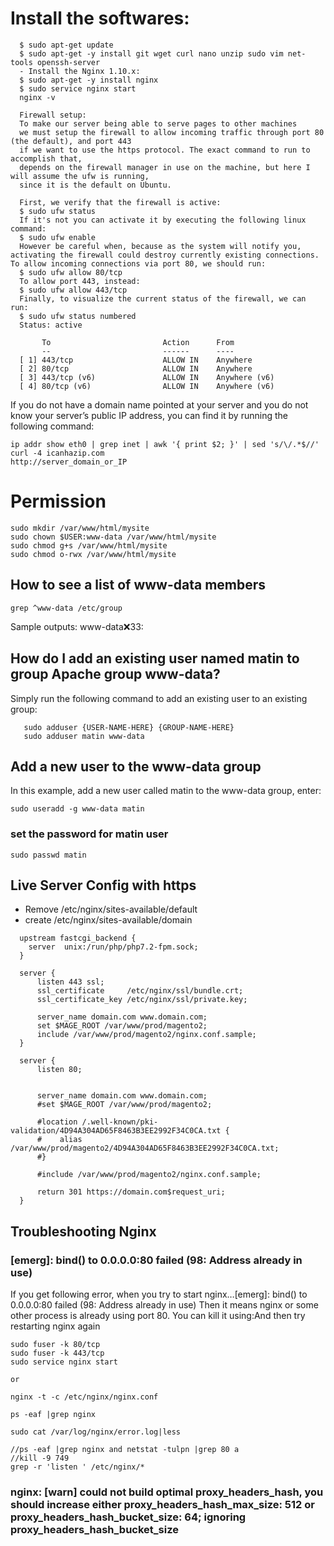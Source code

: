 

 # Install the softwares: 
 
      $ sudo apt-get update
      $ sudo apt-get -y install git wget curl nano unzip sudo vim net-tools openssh-server
      - Install the Nginx 1.10.x: 
      $ sudo apt-get -y install nginx
      $ sudo service nginx start
      nginx -v
      
      Firewall setup:
      To make our server being able to serve pages to other machines 
      we must setup the firewall to allow incoming traffic through port 80 (the default), and port 443 
      if we want to use the https protocol. The exact command to run to accomplish that, 
      depends on the firewall manager in use on the machine, but here I will assume the ufw is running, 
      since it is the default on Ubuntu.
      
      First, we verify that the firewall is active:
      $ sudo ufw status
      If it's not you can activate it by executing the following linux command:
      $ sudo ufw enable
      However be careful when, because as the system will notify you, activating the firewall could destroy currently existing connections. To allow incoming connections via port 80, we should run:
      $ sudo ufw allow 80/tcp
      To allow port 443, instead:
      $ sudo ufw allow 443/tcp
      Finally, to visualize the current status of the firewall, we can run:
      $ sudo ufw status numbered
      Status: active

           To                         Action      From
           --                         ------      ----
      [ 1] 443/tcp                    ALLOW IN    Anywhere
      [ 2] 80/tcp                     ALLOW IN    Anywhere
      [ 3] 443/tcp (v6)               ALLOW IN    Anywhere (v6)
      [ 4] 80/tcp (v6)                ALLOW IN    Anywhere (v6)
      
If you do not have a domain name pointed at your server and you do not know your server’s public IP address, you can find it by running the following command:

    ip addr show eth0 | grep inet | awk '{ print $2; }' | sed 's/\/.*$//' 
    curl -4 icanhazip.com 
    http://server_domain_or_IP


# Permission 

    sudo mkdir /var/www/html/mysite
    sudo chown $USER:www-data /var/www/html/mysite
    sudo chmod g+s /var/www/html/mysite
    sudo chmod o-rwx /var/www/html/mysite
    
    
##  How to see a list of www-data members

    grep ^www-data /etc/group

Sample outputs: www-data:x:33:

## How do I add an existing user named matin to group Apache group www-data?
Simply run the following command to add an existing user to an existing group:

       sudo adduser {USER-NAME-HERE} {GROUP-NAME-HERE}
       sudo adduser matin www-data
         
 ## Add a new user to the www-data group
In this example, add a new user called matin to the www-data group, enter:

    sudo useradd -g www-data matin
 
### set the password for matin user ###
    sudo passwd matin
    
## Live Server Config with https
 - Remove /etc/nginx/sites-available/default
 -  create  /etc/nginx/sites-available/domain

 ```
   upstream fastcgi_backend {
     server  unix:/run/php/php7.2-fpm.sock;
   }

   server {
       listen 443 ssl;
       ssl_certificate     /etc/nginx/ssl/bundle.crt;
       ssl_certificate_key /etc/nginx/ssl/private.key;

       server_name domain.com www.domain.com;
       set $MAGE_ROOT /var/www/prod/magento2;
       include /var/www/prod/magento2/nginx.conf.sample;
   }

   server {
       listen 80;


       server_name domain.com www.domain.com;
       #set $MAGE_ROOT /var/www/prod/magento2;

       #location /.well-known/pki-validation/4D94A304AD65F8463B3EE2992F34C0CA.txt {
       #    alias /var/www/prod/magento2/4D94A304AD65F8463B3EE2992F34C0CA.txt;
       #}

       #include /var/www/prod/magento2/nginx.conf.sample;

       return 301 https://domain.com$request_uri;
   }
 ```



## Troubleshooting Nginx

### [emerg]: bind() to 0.0.0.0:80 failed (98: Address already in use)
If you get following error, when you try to start nginx…[emerg]: bind() to 0.0.0.0:80 failed (98: Address already in use)
Then it means nginx or some other process is already using port 80. You can kill it using:And then try restarting nginx again
 ```
 sudo fuser -k 80/tcp 
 sudo fuser -k 443/tcp
 sudo service nginx start
 
 or
 
 nginx -t -c /etc/nginx/nginx.conf
 
 ps -eaf |grep nginx
 
 sudo cat /var/log/nginx/error.log|less
 
 //ps -eaf |grep nginx and netstat -tulpn |grep 80 a
 //kill -9 749 
 grep -r 'listen ' /etc/nginx/*
 
 ``` 

### nginx: [warn] could not build optimal proxy_headers_hash, you should increase either proxy_headers_hash_max_size: 512 or proxy_headers_hash_bucket_size: 64; ignoring proxy_headers_hash_bucket_size



 
